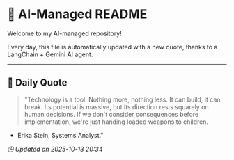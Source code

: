 # 🧠 AI-Managed README

Welcome to my AI-managed repository!

Every day, this file is automatically updated with a new quote, thanks to a LangChain + Gemini AI agent.

---

## 📅 Daily Quote

> "Technology is a tool. Nothing more, nothing less.
It can build, it can break. Its potential is massive,
but its direction rests squarely on human decisions.
If we don't consider consequences before implementation,
we're just handing loaded weapons to children.

- Erika Stein, Systems Analyst."

*🕒 Updated on 2025-10-13 20:34*
